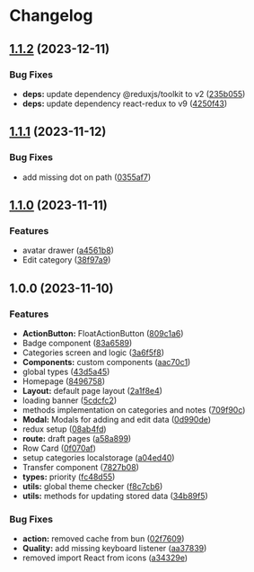 # Changelog

## [1.1.2](https://github.com/LeleDallas/TODO-list/compare/v1.1.1...v1.1.2) (2023-12-11)


### Bug Fixes

* **deps:** update dependency @reduxjs/toolkit to v2 ([235b055](https://github.com/LeleDallas/TODO-list/commit/235b0558abdd632b7cd0bf5a96a55bbd78e43bae))
* **deps:** update dependency react-redux to v9 ([4250f43](https://github.com/LeleDallas/TODO-list/commit/4250f43a01c295a87b598c439cd8b79099ff51cc))

## [1.1.1](https://github.com/LeleDallas/TODO-list/compare/v1.1.0...v1.1.1) (2023-11-12)


### Bug Fixes

* add missing dot on path ([0355af7](https://github.com/LeleDallas/TODO-list/commit/0355af79868baff3e12ec8c9a9b3d3013320d0ad))

## [1.1.0](https://github.com/LeleDallas/TODO-list/compare/v1.0.0...v1.1.0) (2023-11-11)


### Features

* avatar drawer ([a4561b8](https://github.com/LeleDallas/TODO-list/commit/a4561b86f930309afdd393f62c5a04cda1178e63))
* Edit category ([38f97a9](https://github.com/LeleDallas/TODO-list/commit/38f97a9a5e48cfaf176e30185c6c2483e4137c00))

## 1.0.0 (2023-11-10)


### Features

* **ActionButton:** FloatActionButton ([809c1a6](https://github.com/LeleDallas/TODO-list/commit/809c1a6d9d18740679dd750f22415a25be4ff1ac))
* Badge component ([83a6589](https://github.com/LeleDallas/TODO-list/commit/83a6589b236dcce29e816f383e8f746d5736ccdc))
* Categories screen and logic ([3a6f5f8](https://github.com/LeleDallas/TODO-list/commit/3a6f5f8fd9f4eec5fc7501523c87012436910fb4))
* **Components:** custom components ([aac70c1](https://github.com/LeleDallas/TODO-list/commit/aac70c1297dd962987e49b9d9ead69c9ca9131b4))
* global types ([43d5a45](https://github.com/LeleDallas/TODO-list/commit/43d5a45ddcef8b09b8d2a9dfbc02cd9fe6e24f22))
* Homepage ([8496758](https://github.com/LeleDallas/TODO-list/commit/8496758e2296fb7e4819db7172e3069b4a414ff9))
* **Layout:** default page layout ([2a1f8e4](https://github.com/LeleDallas/TODO-list/commit/2a1f8e43896a67be0fec4137e322db6a2c6049c9))
* loading banner ([5cdcfc2](https://github.com/LeleDallas/TODO-list/commit/5cdcfc2e68d77722697e2b380f792eb82e9560de))
* methods implementation on categories and notes ([709f90c](https://github.com/LeleDallas/TODO-list/commit/709f90cca57102d173377576574e1d1cb8ca8b8c))
* **Modal:** Modals for adding and edit data ([0d990de](https://github.com/LeleDallas/TODO-list/commit/0d990def9da8e0db55928bb90dfb5ac82ff5dae0))
* redux setup ([08ab4fd](https://github.com/LeleDallas/TODO-list/commit/08ab4fd0108911c6f228bd3fb49c4606b41eb1a7))
* **route:** draft pages ([a58a899](https://github.com/LeleDallas/TODO-list/commit/a58a899e64935c420662067a0f2718f605ce3a9f))
* Row Card ([0f070af](https://github.com/LeleDallas/TODO-list/commit/0f070aff84c3ace69a1082b6554a208a77ccdcb4))
* setup categories localstorage ([a04ed40](https://github.com/LeleDallas/TODO-list/commit/a04ed4086f3b627a85b5f964d058ca43fff7243c))
* Transfer component ([7827b08](https://github.com/LeleDallas/TODO-list/commit/7827b08cdde891d7bb79d2c5519e15288a9ccb4b))
* **types:** priority ([fc48d55](https://github.com/LeleDallas/TODO-list/commit/fc48d55c76c9c203d6b98f0b1ecb7bf870f82ebf))
* **utils:** global theme checker ([f8c7cb6](https://github.com/LeleDallas/TODO-list/commit/f8c7cb6cdb4b74a8698af42ad14227295f7a9031))
* **utils:** methods for updating stored data ([34b89f5](https://github.com/LeleDallas/TODO-list/commit/34b89f587db1193023fcd634bf5f0852c44a3503))


### Bug Fixes

* **action:** removed cache from bun ([02f7609](https://github.com/LeleDallas/TODO-list/commit/02f7609e5c9f93746eb82606e61c727ac21d615f))
* **Quality:** add missing keyboard listener ([aa37839](https://github.com/LeleDallas/TODO-list/commit/aa37839d4441208a201c5e42c0041ce8289914d9))
* removed import React from icons ([a34329e](https://github.com/LeleDallas/TODO-list/commit/a34329e563f6088a066e11d5ba3e8c670184cfc0))
